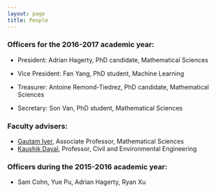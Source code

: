 ```yaml
---
layout: page
title: People
---
```

### Officers for the 2016-2017 academic year:

+ President: Adrian Hagerty, PhD candidate, Mathematical Sciences

+ Vice President: Fan Yang, PhD student, Machine Learning

+ Treasurer: Antoine Remond-Tiedrez, PhD candidate, Mathematical Sciences

+ Secretary: Son Van, PhD student, Mathematical Sciences

### Faculty advisers:
+ [Gautam Iyer](http://www.math.cmu.edu/~gautam/), Associate Professor, Mathematical Sciences
+ [Kaushik Dayal](https://sites.google.com/site/kaushikdayal/), Professor, Civil and Environmental Engineering

### Officers during the 2015-2016 academic year:
+ Sam Cohn, Yue Pu, Adrian Hagerty, Ryan Xu

